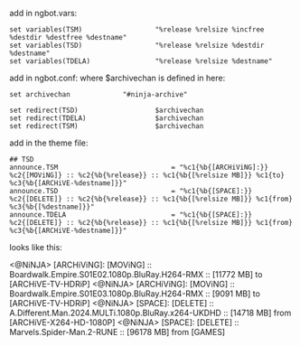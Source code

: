 add in ngbot.vars:

```
set variables(TSM)         		    "%release %relsize %incfree %destdir %destfree %destname"
set variables(TSD)         		    "%release %relsize %destdir %destname"
set variables(TDELA)         	    "%release %relsize %destname"
```

add in ngbot.conf:
where $archivechan is defined in here:
```
set archivechan				"#ninja-archive"
```
```
set redirect(TSD)               	$archivechan
set redirect(TDELA)               	$archivechan
set redirect(TSM)               	$archivechan
```
add in the theme file:
```
## TSD
announce.TSM                    		= "%c1{%b{[ARCHiViNG]:}} %c2{[MOViNG]} :: %c2{%b{%release}} :: %c1{%b{[%relsize MB]}} %c1{to} %c3{%b{[ARCHiVE-%destname]}}"
announce.TSD                    		= "%c1{%b{[SPACE]:}} %c2{[DELETE]} :: %c2{%b{%release}} :: %c1{%b{[%relsize MB]}} %c1{from} %c3{%b{[%destname]}}"
announce.TDELA                    		= "%c1{%b{[SPACE]:}} %c2{[DELETE]} :: %c2{%b{%release}} :: %c1{%b{[%relsize MB]}} %c1{from} %c3{%b{[ARCHiVE-%destname]}}"
```

looks like this:

<@NiNJA> [ARCHiViNG]: [MOViNG] :: Boardwalk.Empire.S01E02.1080p.BluRay.H264-RMX :: [11772 MB] to [ARCHiVE-TV-HDRiP]
<@NiNJA> [ARCHiViNG]: [MOViNG] :: Boardwalk.Empire.S01E03.1080p.BluRay.H264-RMX :: [9091 MB] to [ARCHiVE-TV-HDRiP]
<@NiNJA> [SPACE]: [DELETE] :: A.Different.Man.2024.MULTi.1080p.BluRay.x264-UKDHD :: [14718 MB] from [ARCHiVE-X264-HD-1080P]
<@NiNJA> [SPACE]: [DELETE] :: Marvels.Spider-Man.2-RUNE :: [96178 MB] from [GAMES]


